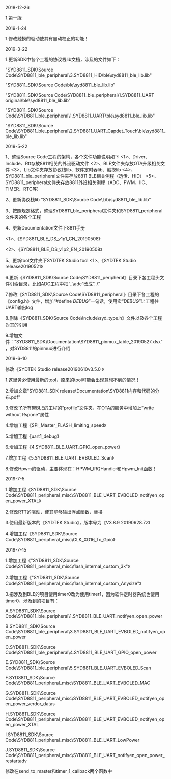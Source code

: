 2018-12-26

1.第一版


2019-1-24

1.修改触摸的驱动使其有自动校正的功能！


2019-3-22

1.更新SDK中各个工程的协议栈lib文档，涉及的文件如下：

"SYD8811_SDK\Source Code\SYD8811_ble_peripheral\3.SYD8811_HID\ble\syd8811_ble_lib.lib"

"SYD8811_SDK\Source Code\ble\syd8811_ble_lib.lib"

"SYD8811_SDK\Source Code\SYD8811_ble_peripheral\1.SYD8811_UART original\ble\syd8811_ble_lib.lib"

"SYD8811_SDK\Source Code\SYD8811_ble_peripheral\1.SYD8811_UART\ble\syd8811_ble_lib.lib"

"SYD8811_SDK\Source Code\SYD8811_ble_peripheral\2.SYD8811_UART_Capdet_Touch\ble\syd8811_ble_lib.lib"


2019-5-22

1、整理Source Code工程的架构，各个文件功能说明如下
<1>、Driver、Include、Rtt存放8811相关的外设驱动文件
<2>、BLE文件夹存放OTA升级相关文件
<3>、Lib文件夹存放协议栈lib、软件定时器lib、触摸lib
<4>、SYD8811_ble_peripheral文件夹存放8811 BLE相关例程（透传、HID）
<5>、SYD8811_peripheral文件夹存放8811外设相关例程（ADC、PWM、IIC、TIMER、RTC等）

2、更新协议栈lib    "SYD8811_SDK\Source Code\Lib\syd8811_ble_lib.lib"

3、按照规定格式，整理SYD8811_ble_peripheral文件夹和SYD8811_peripheral文件夹的各个工程

4、更新Documentation文件下8811手册

<1>、《SYD8811_BLE_DS_v1p1_CN_20190508》

<2>、《SYD8811_BLE_DS_v1p2_EN_20190508》

5、更新tool文件夹下SYDTEK Studio tool
<1>、《SYDTEK Studio release20190521》

6.更新《SYD8811_SDK\Source Code\SYD8811_peripheral》目录下各工程头文件引索目录，比如ADC工程中把“..\adc”改成“..\”

7.修改《SYD8811_SDK\Source Code\SYD8811_peripheral》目录下各工程的《config.h》文件，增加“#define _DEBUG_”一句话，使用宏“_DEBUG_”让工程往UART输出log

8.删除《SYD8811_SDK\Source Code\Include\syd_type.h》文件以及各个工程对其的引用

9.增加文件："SYD8811_SDK\Documentation\SYD8811_pinmux_table_20190527.xlsx"，对SYD8811的pinmux进行介绍


2019-6-10 

修改《SYDTEK Studio  release20190610v3.5.0 》

1.这里务必使用最新的tool，原来的tool可能会出现意想不到的情况！

2.增加文章"SYD8811_SDK release\Documentation\SYD8811内存和代码的分布.pdf"

3.修改了所有带BLE的工程的“profile”文件夹，在OTA的服务中增加上“write without Rspone"属性

4.增加工程《SPI_Master_FLASH_limiting_speed》

5.增加工程《uart1_debug》

6.增加工程《4.SYD8811_BLE_UART_GPIO_open_power》

7.增加工程《5.SYD8811_BLE_UART_EVBOLED_Scan》

8.修改Hpwm的驱动，主要体现在：HPWM_IRQHandler和Hpwm_Init函数！     


2019-7-5

1.增加工程《SYD8811_SDK\Source Code\SYD8811_peripheral_misc\SYD8811_BLE_UART_EVBOLED_notifyen_open_power_XTAL》

2.修改RTT的驱动，使其能够输出浮点函数，替换       

3.使用最新版本的《SYDTEK Studio》，版本号为《V3.8.9 20190628.7z》

4.增加工程《SYD8811_SDK\Source Code\SYD8811_peripheral_misc\CLK_XO16_To_Gpio》


2019-7-15

1.增加工程《"SYD8811_SDK\Source Code\SYD8811_peripheral_misc\flash_internal_custom_3k"》

2.增加工程《"SYD8811_SDK\Source Code\SYD8811_peripheral_misc\flash_internal_custom_Anysize"》

3.把涉及到BLE的项目使用timer0改为使用timer1，因为软件定时器系统也使用timer0，涉及到的项目有：

A.SYD8811_SDK\Source Code\SYD8811_ble_peripheral\1.SYD8811_BLE_UART_notifyen_open_power

B.SYD8811_SDK\Source Code\SYD8811_ble_peripheral\3.SYD8811_BLE_UART_EVBOLED_notifyen_open_power

C.SYD8811_SDK\Source Code\SYD8811_ble_peripheral\4.SYD8811_BLE_UART_GPIO_open_power

E.SYD8811_SDK\Source Code\SYD8811_ble_peripheral\5.SYD8811_BLE_UART_EVBOLED_Scan

F.SYD8811_SDK\Source Code\SYD8811_peripheral_misc\SYD8811_BLE_UART_EVBOLED_MAC

G.SYD8811_SDK\Source Code\SYD8811_peripheral_misc\SYD8811_BLE_UART_EVBOLED_notifyen_open_power_verdor_datas

H.SYD8811_SDK\Source Code\SYD8811_peripheral_misc\SYD8811_BLE_UART_EVBOLED_notifyen_open_power_XTAL

I.SYD8811_SDK\Source Code\SYD8811_peripheral_misc\SYD8811_BLE_UART_LowPower

J.SYD8811_SDK\Source Code\SYD8811_peripheral_misc\SYD8811_BLE_UART_notifyen_open_power_restartadv

修改在send_to_master和timer_1_callback两个函数中

